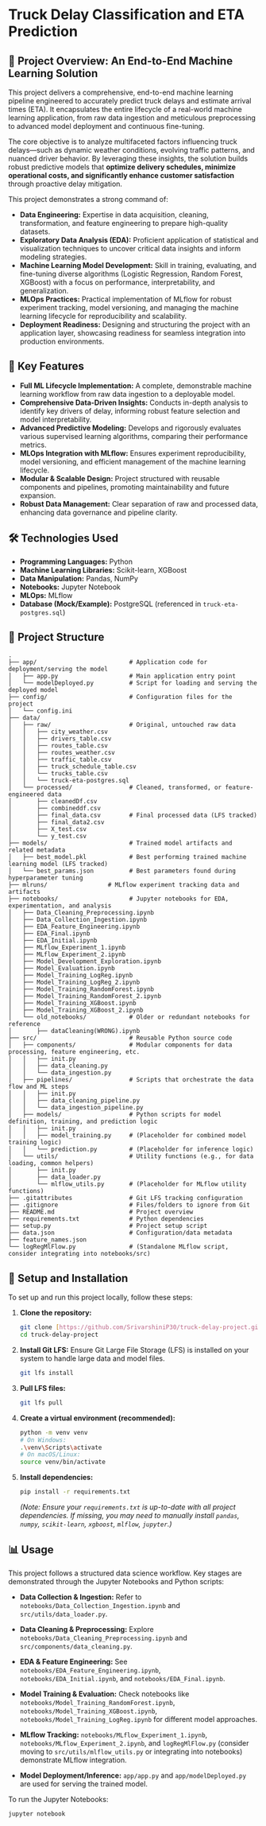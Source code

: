 # Truck Delay Classification and ETA Prediction

## 🚀 Project Overview: An End-to-End Machine Learning Solution

This project delivers a comprehensive, end-to-end machine learning pipeline engineered to accurately predict truck delays and estimate arrival times (ETA). It encapsulates the entire lifecycle of a real-world machine learning application, from raw data ingestion and meticulous preprocessing to advanced model deployment and continuous fine-tuning.

The core objective is to analyze multifaceted factors influencing truck delays—such as dynamic weather conditions, evolving traffic patterns, and nuanced driver behavior. By leveraging these insights, the solution builds robust predictive models that **optimize delivery schedules, minimize operational costs, and significantly enhance customer satisfaction** through proactive delay mitigation.

This project demonstrates a strong command of:

* **Data Engineering:** Expertise in data acquisition, cleaning, transformation, and feature engineering to prepare high-quality datasets.
* **Exploratory Data Analysis (EDA):** Proficient application of statistical and visualization techniques to uncover critical data insights and inform modeling strategies.
* **Machine Learning Model Development:** Skill in training, evaluating, and fine-tuning diverse algorithms (Logistic Regression, Random Forest, XGBoost) with a focus on performance, interpretability, and generalization.
* **MLOps Practices:** Practical implementation of MLflow for robust experiment tracking, model versioning, and managing the machine learning lifecycle for reproducibility and scalability.
* **Deployment Readiness:** Designing and structuring the project with an application layer, showcasing readiness for seamless integration into production environments.

## 🌟 Key Features

* **Full ML Lifecycle Implementation:** A complete, demonstrable machine learning workflow from raw data ingestion to a deployable model.
* **Comprehensive Data-Driven Insights:** Conducts in-depth analysis to identify key drivers of delay, informing robust feature selection and model interpretability.
* **Advanced Predictive Modeling:** Develops and rigorously evaluates various supervised learning algorithms, comparing their performance metrics.
* **MLOps Integration with MLflow:** Ensures experiment reproducibility, model versioning, and efficient management of the machine learning lifecycle.
* **Modular & Scalable Design:** Project structured with reusable components and pipelines, promoting maintainability and future expansion.
* **Robust Data Management:** Clear separation of raw and processed data, enhancing data governance and pipeline clarity.

## 🛠️ Technologies Used

* **Programming Languages:** Python
* **Machine Learning Libraries:** Scikit-learn, XGBoost
* **Data Manipulation:** Pandas, NumPy
* **Notebooks:** Jupyter Notebook
* **MLOps:** MLflow
* **Database (Mock/Example):** PostgreSQL (referenced in `truck-eta-postgres.sql`)

## 📁 Project Structure

    .
    ├── app/                          # Application code for deployment/serving the model
    │   ├── app.py                    # Main application entry point
    │   └── modelDeployed.py          # Script for loading and serving the deployed model
    ├── config/                       # Configuration files for the project
    │   └── config.ini
    ├── data/
    │   ├── raw/                      # Original, untouched raw data
    │   │   ├── city_weather.csv
    │   │   ├── drivers_table.csv
    │   │   ├── routes_table.csv
    │   │   ├── routes_weather.csv
    │   │   ├── traffic_table.csv
    │   │   ├── truck_schedule_table.csv
    │   │   └── trucks_table.csv
    │   │   └── truck-eta-postgres.sql
    │   └── processed/                # Cleaned, transformed, or feature-engineered data
    │       ├── cleanedDf.csv
    │       ├── combineddf.csv
    │       ├── final_data.csv        # Final processed data (LFS tracked)
    │       ├── final_data2.csv
    │       ├── X_test.csv
    │       └── y_test.csv
    ├── models/                       # Trained model artifacts and related metadata
    │   ├── best_model.pkl            # Best performing trained machine learning model (LFS tracked)
    │   └── best_params.json          # Best parameters found during hyperparameter tuning
    ├── mlruns/                 # MLflow experiment tracking data and artifacts
    ├── notebooks/                    # Jupyter notebooks for EDA, experimentation, and analysis
    │   ├── Data_Cleaning_Preprocessing.ipynb
    │   ├── Data_Collection_Ingestion.ipynb
    │   ├── EDA_Feature_Engineering.ipynb
    │   ├── EDA_Final.ipynb
    │   ├── EDA_Initial.ipynb
    │   ├── MLflow_Experiment_1.ipynb
    │   ├── MLflow_Experiment_2.ipynb
    │   ├── Model_Development_Exploration.ipynb
    │   ├── Model_Evaluation.ipynb
    │   ├── Model_Training_LogReg.ipynb
    │   ├── Model_Training_LogReg_2.ipynb
    │   ├── Model_Training_RandomForest.ipynb
    │   ├── Model_Training_RandomForest_2.ipynb
    │   ├── Model_Training_XGBoost.ipynb
    │   ├── Model_Training_XGBoost_2.ipynb
    │   └── old_notebooks/            # Older or redundant notebooks for reference
    │       ├── dataCleaning(WRONG).ipynb
    ├── src/                          # Reusable Python source code
    │   ├── components/               # Modular components for data processing, feature engineering, etc.
    │   │   ├── init.py
    │   │   ├── data_cleaning.py
    │   │   └── data_ingestion.py
    │   ├── pipelines/                # Scripts that orchestrate the data flow and ML steps
    │   │   ├── init.py
    │   │   ├── data_cleaning_pipeline.py
    │   │   └── data_ingestion_pipeline.py
    │   ├── models/                   # Python scripts for model definition, training, and prediction logic
    │   │   ├── init.py
    │   │   ├── model_training.py     # (Placeholder for combined model training logic)
    │   │   └── prediction.py         # (Placeholder for inference logic)
    │   └── utils/                    # Utility functions (e.g., for data loading, common helpers)
    │       ├── init.py
    │       ├── data_loader.py
    │       └── mlflow_utils.py       # (Placeholder for MLflow utility functions)
    ├── .gitattributes                # Git LFS tracking configuration
    ├── .gitignore                    # Files/folders to ignore from Git
    ├── README.md                     # Project overview
    ├── requirements.txt              # Python dependencies
    ├── setup.py                      # Project setup script
    ├── data.json                     # Configuration/data metadata
    ├── feature_names.json
    └── logRegMlFlow.py               # (Standalone MLflow script, consider integrating into notebooks/src)



## 🚀 Setup and Installation

To set up and run this project locally, follow these steps:

1.  **Clone the repository:**
    ```bash
    git clone [https://github.com/SrivarshiniP30/truck-delay-project.git](https://github.com/SrivarshiniP30/truck-delay-project.git)
    cd truck-delay-project
    ```
2.  **Install Git LFS:**
    Ensure Git Large File Storage (LFS) is installed on your system to handle large data and model files.
    ```bash
    git lfs install
    ```
3.  **Pull LFS files:**
    ```bash
    git lfs pull
    ```
4.  **Create a virtual environment (recommended):**
    ```bash
    python -m venv venv
    # On Windows:
    .\venv\Scripts\activate
    # On macOS/Linux:
    source venv/bin/activate
    ```
5.  **Install dependencies:**
    ```bash
    pip install -r requirements.txt
    ```
    *(Note: Ensure your `requirements.txt` is up-to-date with all project dependencies. If missing, you may need to manually install `pandas`, `numpy`, `scikit-learn`, `xgboost`, `mlflow`, `jupyter`.)*

## 📊 Usage

This project follows a structured data science workflow. Key stages are demonstrated through the Jupyter Notebooks and Python scripts:

* **Data Collection & Ingestion:** Refer to `notebooks/Data_Collection_Ingestion.ipynb` and `src/utils/data_loader.py`.

* **Data Cleaning & Preprocessing:** Explore `notebooks/Data_Cleaning_Preprocessing.ipynb` and `src/components/data_cleaning.py`.

* **EDA & Feature Engineering:** See `notebooks/EDA_Feature_Engineering.ipynb`, `notebooks/EDA_Initial.ipynb`, and `notebooks/EDA_Final.ipynb`.

* **Model Training & Evaluation:** Check notebooks like `notebooks/Model_Training_RandomForest.ipynb`, `notebooks/Model_Training_XGBoost.ipynb`, `notebooks/Model_Training_LogReg.ipynb` for different model approaches.

* **MLflow Tracking:** `notebooks/MLflow_Experiment_1.ipynb`, `notebooks/MLflow_Experiment_2.ipynb`, and `logRegMlFlow.py` (consider moving to `src/utils/mlflow_utils.py` or integrating into notebooks) demonstrate MLflow integration.

* **Model Deployment/Inference:** `app/app.py` and `app/modelDeployed.py` are used for serving the trained model.

To run the Jupyter Notebooks:
```bash
jupyter notebook



